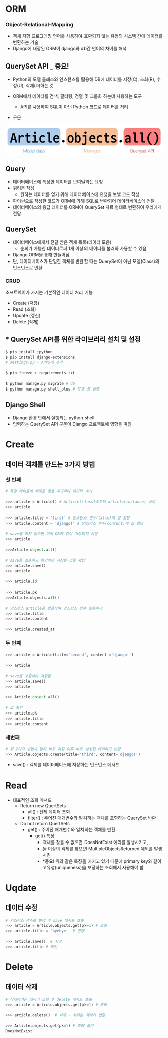 # ORM
### Object-Relational-Mapping
- 객체 지향 프로그래밍 언어를 사용하여 호환되지 않는 유형의 시스템 간에 데이터를 변환하는 기술
- Django에 내장된 ORM이 django와 db간 언어의 차이를 해석

## QuerySet API _ 중요!
- Python의 모델 클래스와 인스턴스를 활용해 DB에 데이터를 저장(C), 조회(R), 수정(U), 삭제(D)하는 것
- ORM에서 데이터를 검색, 필터링, 정렬 및 그룹화 하는데 사용하는 도구
  - API를 사용하여 SQL이 아닌 Python 코드로 데이터를 처리

- 구문

![alt text](image-14.png)


## Query
- 데이터베이스에 특정한 데이터를 보여달라는 요청
- 쿼리문 작성
  - 원하는 데이터를 얻기 위해 데이터베이스에 요청을 보낼 코드 작성
- 파이썬으로 작성한 코드가 ORM에 의해 SQL로 변환되어 데이터베이스에 전달
- 데이터베이스의 응답 데이터를 ORM이 QuerySet 자료 형태로 변환하여 우리에게 전달

## QuerySet
- 데이터베이스에게서 전달 받은 객체 목록(데이터 모음)
  - 순회가 가능한 데이터로써 1개 이상의 데이터를 불러와 사용할 수 있음
- Django ORM을 통해 만들어짐
- 단, 데이터베이스가 단일한 객체를 반환할 때는 QuerySet이 아닌 모델(Class)의 인스턴스로 반환

### CRUD
소프트웨어가 가지는 기본적인 데이터 처리 기능
- Create (저장)
- Read (조회)
- Update (갱신)
- Delete (삭제)

## * QuerySet API를 위한 라이브러리 설치 및 설정
```py
$ pip install ipython
$ pip install django-extensions
# settings.py - APPS에 추가

$ pip freeze > requirements.txt

$ python manage.py migrate # db
$ python manage.py shell_plus # 장고 쉘 실행
```

## Django Shell
- Django 환경 안에서 실행되는 python shell
- 입력하는 QuerySet API 구문이 Django 프로젝트에 영향을 미침

# Create
## 데이터 객체를 만드는 3가지 방법
### 첫 번째
```py
# 특정 테이블에 새로운 행을 추가하여 데이터 추가

>>> article = Article() # Article(class)로부터 article(instance) 생성
>>> article

>>> article.title = 'first' # 인스턴스 변수(title)에 값 할당
>>> article.content = 'django!' # 인스턴스 변수(content)에 값 할당

# save를 하지 않으면 아직 DB에 값이 저장되지 않음
>>> article

>>>Article.object.all()

# save를 호출하고 확인하면 저장된 것을 확인
>>> article.save()
>>> article

>>> article.id

>>> article.pk
>>>Article.objects.all()

# 인스턴스 article을 활용하여 인스턴스 변수 활용하기
>>> article.title
>>> article.content

>>> article.created_at
```

### 두 번쨰
```py
>>> article = Article(title='second', content ='django!')

>>> article

# save를 호출해야 저장됨
>>> article.save()
>>> article

>>> Article.object.all()

# 값 확인
>>> article.pk
>>> article.title
>>> article.content
```

### 세번째
```py
# 위 2가지 방법과 달리 바로 저장 이후 바로 생성된 데이터가 반환
>>> Article.objects.create(title='third', content='django!')
```

- save() : 객체를 데이터베이스에 저장하는 인스턴스 메서드

# Read
- 대표적인 조회 메서드
  - Return new QuertSets
    - all() : 전체 데이터 조회
    - filter() : 주어진 매개변수와 일치하는 객체를 포함하는 QuerySet 반환
  - Do not return QuertSets
    - get() : 주어진 매개변수와 일치하는 객체를 반환
      - get() 특징
        - 객체를 찾을 수 없으면 DoesNotExist 예외를 발생시키고,
        - 둘 이상의 객체를 찾으면 MultipleObjectsReturned 예외를 발생시킴
        - *중요! 위와 같은 특징을 가지고 있기 때문에 primary key와 같이 고유성(uniqueness)을 보장하는 조회에서 사용해야 함

# Uqdate
## 데이터 수정
```py
# 인스턴스 변수를 변경 후 save 메서드 호출
>>> article = Article.objects.get(pk=1) # 조회
>>> article.title = 'byebye'  # 변경

>>> article.save()  # 저장
>>> article.title # 확인
```

# Delete
## 데이터 삭제
```py
# 삭제하려는 데이터 조회 후 delete 메서드 호출
>>> article = Article.objects.get(pk=1) # 조회

>>> article.delete()  # 삭제 - 삭제된 객체가 반환

>>> Article.objects.get(pk=1) # 조회 불가
DoesNotExist
```